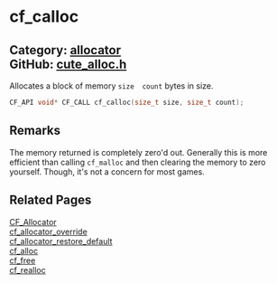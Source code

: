 [](../header.md ':include')

# cf_calloc

Category: [allocator](/api_reference?id=allocator)  
GitHub: [cute_alloc.h](https://github.com/RandyGaul/cute_framework/blob/master/include/cute_alloc.h)  
---

Allocates a block of memory `size  count` bytes in size.

```cpp
CF_API void* CF_CALL cf_calloc(size_t size, size_t count);
```

## Remarks

The memory returned is completely zero'd out. Generally this is more efficient than calling `cf_malloc` and
then clearing the memory to zero yourself. Though, it's not a concern for most games.

## Related Pages

[CF_Allocator](/allocator/cf_allocator.md)  
[cf_allocator_override](/allocator/cf_allocator_override.md)  
[cf_allocator_restore_default](/allocator/cf_allocator_restore_default.md)  
[cf_alloc](/allocator/cf_alloc.md)  
[cf_free](/allocator/cf_free.md)  
[cf_realloc](/allocator/cf_realloc.md)  

